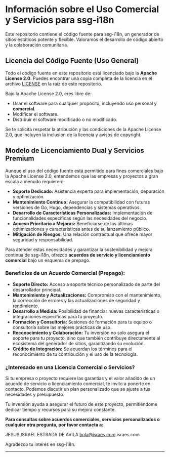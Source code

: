 # Información sobre el Uso Comercial y Servicios para ssg-i18n

Este repositorio contiene el código fuente para ssg-i18n, un generador de sitios estáticos potente y flexible. Valoramos el desarrollo de código abierto y la colaboración comunitaria.

## Licencia del Código Fuente (Uso General)

Todo el código fuente en este repositorio está licenciado bajo la **Apache License 2.0**.
Puedes encontrar una copia completa de la licencia en el archivo [LICENSE](LICENSE) en la raíz de este repositorio.

Bajo la Apache License 2.0, eres libre de:
* Usar el software para cualquier propósito, incluyendo uso personal y **comercial**.
* Modificar el software.
* Distribuir el software modificado o no modificado.

Se te solicita respetar la atribución y las condiciones de la Apache License 2.0, que incluyen la inclusión de la licencia y avisos de copyright.

## Modelo de Licenciamiento Dual y Servicios Premium

Aunque el uso del código fuente está permitido para fines comerciales bajo la Apache License 2.0, entendemos que las empresas y proyectos a gran escala a menudo requieren:

* **Soporte Dedicado:** Asistencia experta para implementación, depuración y optimización.
* **Mantenimiento Continuo:** Asegurar la compatibilidad con futuras versiones de Go, Hugo, dependencias y sistemas operativos.
* **Desarrollo de Características Personalizadas:** Implementación de funcionalidades específicas según las necesidades del negocio.
* **Acceso Prioritario a Mejoras:** Beneficiarse de las últimas optimizaciones y características antes de su lanzamiento público.
* **Mitigación de Riesgos:** Una relación contractual que ofrece mayor seguridad y responsabilidad.

Para atender estas necesidades y garantizar la sostenibilidad y mejora continua de ssg-i18n, ofrezco **acuerdos de servicio y licenciamiento comercial** bajo un esquema de prepago.

### Beneficios de un Acuerdo Comercial (Prepago):

* **Soporte Directo:** Acceso a soporte técnico personalizado de parte del desarrollador principal.
* **Mantenimiento y Actualizaciones:** Compromiso con el mantenimiento, la corrección de errores y las actualizaciones de seguridad y rendimiento.
* **Desarrollo a Medida:** Posibilidad de financiar nuevas características o integraciones específicas para tu proyecto.
* **Formación y Consultoría:** Sesiones de formación para tu equipo o consultoría sobre las mejores prácticas de uso.
* **Reconocimiento y Colaboración:** Tu inversión no solo asegura el soporte para tu proyecto, sino que también contribuye directamente al ecosistema del generador de sitios, garantizando su evolución.
* **Crédito de Integración:** Se acuerdan los términos para el reconocimiento de tu contribución y el uso de la tecnología.

### ¿Interesado en una Licencia Comercial o Servicios?

Si tu empresa o proyecto requiere las garantías y el valor añadido de un acuerdo de servicio o licenciamiento comercial, te invito a ponerte en contacto. Podemos discutir un plan personalizado que se ajuste a tus necesidades y presupuesto.

Tu inversión ayuda a asegurar el futuro de este proyecto, permitiéndome dedicar tiempo y recursos para su mejora constante.

**Para consultas sobre acuerdos comerciales, servicios personalizados o cualquier otra pregunta, por favor contacta a:**

JESUS ISRAEL ESTRADA DE AVILA
hola@israes.com
israes.com

Agradezco tu interés en ssg-i18n.

---